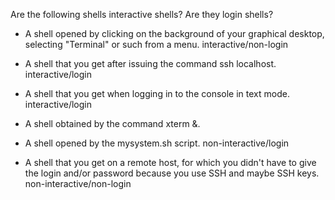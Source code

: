 Are the following shells interactive shells? Are they login shells?

- A shell opened by clicking on the background of your graphical desktop, selecting "Terminal"
or such from a menu.
interactive/non-login

- A shell that you get after issuing the command ssh localhost.
interactive/login

- A shell that you get when logging in to the console in text mode.
interactive/login

- A shell obtained by the command xterm &.

- A shell opened by the mysystem.sh script.
non-interactive/login

- A shell that you get on a remote host, for which you didn't have to give the login and/or
password because you use SSH and maybe SSH keys.
non-interactive/non-login
